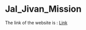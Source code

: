 # Jal_Jivan_Mission

The link of the website is : [Link](https://jatinlohar.github.io/Jal_Jivan_Mission/)
